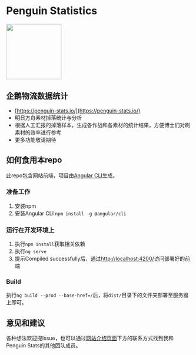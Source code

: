 # Penguin Statistics

<img src="https://penguin-stats.io/assets/logo.png" width="150" height="150">

## 企鹅物流数据统计
- [https://penguin-stats.io/](https://penguin-stats.io/)
- 明日方舟素材掉落统计与分析
- 根据人工汇报的掉落样本，生成各作战和各素材的统计结果，方便博士们对刷素材的效率进行参考
- 更多功能敬请期待

## 如何食用本repo
此repo包含网站前端，项目由[Angular CLI](https://github.com/angular/angular-cli)生成。

### 准备工作
1. 安装npm
2. 安装Angular CLI `npm install -g @angular/cli`

### 运行在开发环境上
1. 执行`npm install`获取相关依赖
2. 执行`ng serve`
3. 提示Compiled successfully后，通过[http://localhost:4200/](http://localhost:4200/)访问部署好的前端

### Build
 执行`ng build --prod --base-href=/`后，将`dist/`目录下的文件夹部署至服务器上即可。

## 意见和建议
各种想法欢迎提Issue，也可以通过[网站介绍页面](https://penguin-stats.io/ "网站介绍页面")下方的联系方式找到我和Penguin Stats的其他团队成员。
